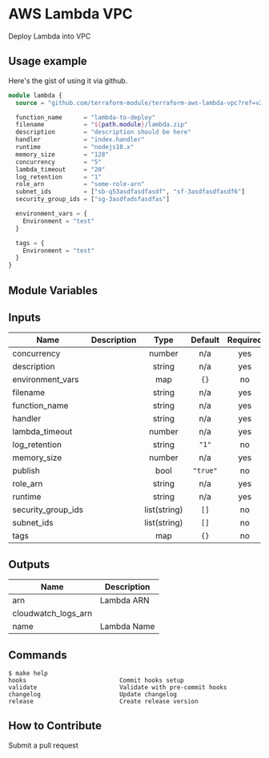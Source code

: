 # AWS Lambda VPC

Deploy Lambda into VPC

## Usage example

Here's the gist of using it via github.

```terraform
module lambda {
  source = "github.com/terraform-module/terraform-aws-lambda-vpc?ref=v2.0.0"

  function_name      = "lambda-to-deploy"
  filename           = "${path.module}/lambda.zip"
  description        = "description should be here"
  handler            = "index.handler"
  runtime            = "nodejs10.x"
  memory_size        = "128"
  concurrency        = "5"
  lambda_timeout     = "20"
  log_retention      = "1"
  role_arn           = "some-role-arn"
  subnet_ids         = ["sb-q53asdfasdfasdf", "sf-3asdfasdfasdf6"]
  security_group_ids = ["sg-3asdfadsfasdfas"]

  environment_vars = {
    Environment = "test"
  }

  tags = {
    Environment = "test"
  }
}
```

## Module Variables

<!-- BEGINNING OF PRE-COMMIT-TERRAFORM DOCS HOOK -->

## Inputs

| Name               | Description |     Type     | Default  | Required |
| ------------------ | ----------- | :----------: | :------: | :------: |
| concurrency        |             |    number    |   n/a    |   yes    |
| description        |             |    string    |   n/a    |   yes    |
| environment_vars   |             |     map      |   `{}`   |    no    |
| filename           |             |    string    |   n/a    |   yes    |
| function_name      |             |    string    |   n/a    |   yes    |
| handler            |             |    string    |   n/a    |   yes    |
| lambda_timeout     |             |    number    |   n/a    |   yes    |
| log_retention      |             |    string    |  `"1"`   |    no    |
| memory_size        |             |    number    |   n/a    |   yes    |
| publish            |             |     bool     | `"true"` |    no    |
| role_arn           |             |    string    |   n/a    |   yes    |
| runtime            |             |    string    |   n/a    |   yes    |
| security_group_ids |             | list(string) |   `[]`   |    no    |
| subnet_ids         |             | list(string) |   `[]`   |    no    |
| tags               |             |     map      |   `{}`   |    no    |

## Outputs

| Name                | Description |
| ------------------- | ----------- |
| arn                 | Lambda ARN  |
| cloudwatch_logs_arn |             |
| name                | Lambda Name |

<!-- END OF PRE-COMMIT-TERRAFORM DOCS HOOK -->

## Commands

<!-- START makefile-doc -->

```
$ make help
hooks                          Commit hooks setup
validate                       Validate with pre-commit hooks
changelog                      Update changelog
release                        Create release version
```

<!-- END makefile-doc -->

## How to Contribute

Submit a pull request
